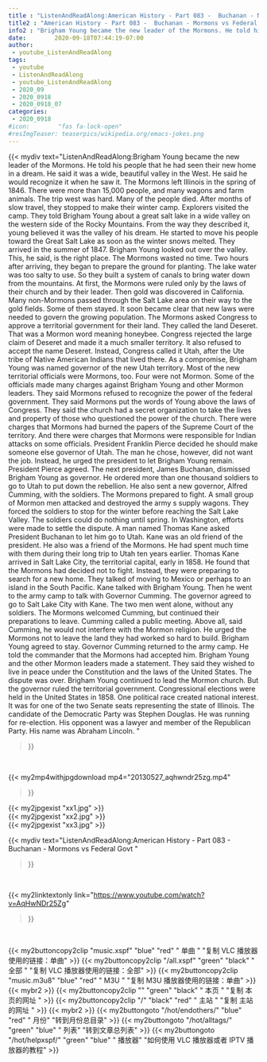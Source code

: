```yaml
---
title : "ListenAndReadAlong:American History - Part 083 -  Buchanan - Mormons vs Federal Govt "
title2 : "American History - Part 083 -  Buchanan - Mormons vs Federal Govt "
info2 : "Brigham Young became the new leader of the Mormons. He told his people that he had seen their new home in a dream. He said it was a wide, beautiful valley in the West. He said he would recognize it when he saw it.  The Mormons left Illinois in the spring of 1846. There were more than 15,000 people, and many wagons and farm animals. The trip west was hard. Many of the people died. After months of slow travel, they stopped to make their winter camp.  Explorers visited the camp. They told Brigham Young about a great salt lake in a wide valley on the western side of the Rocky Mountains. From the way they described it, young believed it was the valley of his dream.  He started to move his people toward the Great Salt Lake as soon as the winter snows melted. They arrived in the summer of 1847. Brigham Young looked out over the valley.  This,  he said,  is the right place.   The Mormons wasted no time. Two hours after arriving, they began to prepare the ground for planting. The lake water was too salty to use. So they built a system of canals to bring water down from the mountains.   At first, the Mormons were ruled only by the laws of their church and by their leader. Then gold was discovered in California. Many non-Mormons passed through the Salt Lake area on their way to the gold fields. Some of them stayed. It soon became clear that new laws were needed to govern the growing population.  The Mormons asked Congress to approve a territorial government for their land. They called the land Deseret. That was a Mormon word meaning honeybee.   Congress rejected the large claim of Deseret and made it a much smaller territory. It also refused to accept the name Deseret. Instead, Congress called it Utah, after the Ute tribe of Native American Indians that lived there. As a compromise, Brigham Young was named governor of the new Utah territory. Most of the new territorial officials were Mormons, too. Four were not Mormon.   Some of the officials made many charges against Brigham Young and other Mormon leaders. They said Mormons refused to recognize the power of the federal government. They said Mormons put the words of Young above the laws of Congress. They said the church had a secret organization to take the lives and property of those who questioned the power of the church.  There were charges that Mormons had burned the papers of the Supreme Court of the territory. And there were charges that Mormons were responsible for Indian attacks on some officials.  President Franklin Pierce decided he should make someone else governor of Utah. The man he chose, however, did not want the job. Instead, he urged the president to let Brigham Young remain. President Pierce agreed.  The next president, James Buchanan, dismissed Brigham Young as governor. He ordered more than one thousand soldiers to go to Utah to put down the rebellion. He also sent a new governor, Alfred Cumming, with the soldiers. The Mormons prepared to fight.  A small group of Mormon men attacked and destroyed the army s supply wagons. They forced the soldiers to stop for the winter before reaching the Salt Lake Valley. The soldiers could do nothing until spring.  In Washington, efforts were made to settle the dispute. A man named Thomas Kane asked President Buchanan to let him go to Utah. Kane was an old friend of the president. He also was a friend of the Mormons. He had spent much time with them during their long trip to Utah ten years earlier.   Thomas Kane arrived in Salt Lake City, the territorial capital, early in 1858. He found that the Mormons had decided not to fight. Instead, they were preparing to search for a new home. They talked of moving to Mexico or perhaps to an island in the South Pacific.  Kane talked with Brigham Young. Then he went to the army camp to talk with Governor Cumming. The governor agreed to go to Salt Lake City with Kane. The two men went alone, without any soldiers.  The Mormons welcomed Cumming, but continued their preparations to leave. Cumming called a public meeting.   Above all, said Cumming, he would not interfere with the Mormon religion. He urged the Mormons not to leave the land they had worked so hard to build.  Brigham Young agreed to stay.  Governor Cumming returned to the army camp. He told the commander that the Mormons had accepted him.  Brigham Young and the other Mormon leaders made a statement. They said they wished to live in peace under the Constitution and the laws of the United States.  The dispute was over. Brigham Young continued to lead the Mormon church. But the governor ruled the territorial government.  Congressional elections were held in the United States in 1858. One political race created national interest. It was for one of the two Senate seats representing the state of Illinois. The candidate of the Democratic Party was Stephen Douglas. He was running for re-election. His opponent was a lawyer and member of the Republican Party. His name was Abraham Lincoln. "
date:        2020-09-18T07:44:19-07:00
author:
 - youtube_ListenAndReadAlong
tags:
 - youtube
 - ListenAndReadAlong
 - youtube_ListenAndReadAlong
 - 2020_09
 - 2020_0918
 - 2020_0918_07
categories:
 - 2020_0918
#icon:        "fas fa-lock-open"
#resImgTeaser: teaserpics/wikipedia.org/emacs-jokes.png
---
```


{{< mydiv text="ListenAndReadAlong:Brigham Young became the new leader of the Mormons. He told his people that he had seen their new home in a dream. He said it was a wide, beautiful valley in the West. He said he would recognize it when he saw it.  The Mormons left Illinois in the spring of 1846. There were more than 15,000 people, and many wagons and farm animals. The trip west was hard. Many of the people died. After months of slow travel, they stopped to make their winter camp.  Explorers visited the camp. They told Brigham Young about a great salt lake in a wide valley on the western side of the Rocky Mountains. From the way they described it, young believed it was the valley of his dream.  He started to move his people toward the Great Salt Lake as soon as the winter snows melted. They arrived in the summer of 1847. Brigham Young looked out over the valley.  This,  he said,  is the right place.   The Mormons wasted no time. Two hours after arriving, they began to prepare the ground for planting. The lake water was too salty to use. So they built a system of canals to bring water down from the mountains.   At first, the Mormons were ruled only by the laws of their church and by their leader. Then gold was discovered in California. Many non-Mormons passed through the Salt Lake area on their way to the gold fields. Some of them stayed. It soon became clear that new laws were needed to govern the growing population.  The Mormons asked Congress to approve a territorial government for their land. They called the land Deseret. That was a Mormon word meaning honeybee.   Congress rejected the large claim of Deseret and made it a much smaller territory. It also refused to accept the name Deseret. Instead, Congress called it Utah, after the Ute tribe of Native American Indians that lived there. As a compromise, Brigham Young was named governor of the new Utah territory. Most of the new territorial officials were Mormons, too. Four were not Mormon.   Some of the officials made many charges against Brigham Young and other Mormon leaders. They said Mormons refused to recognize the power of the federal government. They said Mormons put the words of Young above the laws of Congress. They said the church had a secret organization to take the lives and property of those who questioned the power of the church.  There were charges that Mormons had burned the papers of the Supreme Court of the territory. And there were charges that Mormons were responsible for Indian attacks on some officials.  President Franklin Pierce decided he should make someone else governor of Utah. The man he chose, however, did not want the job. Instead, he urged the president to let Brigham Young remain. President Pierce agreed.  The next president, James Buchanan, dismissed Brigham Young as governor. He ordered more than one thousand soldiers to go to Utah to put down the rebellion. He also sent a new governor, Alfred Cumming, with the soldiers. The Mormons prepared to fight.  A small group of Mormon men attacked and destroyed the army s supply wagons. They forced the soldiers to stop for the winter before reaching the Salt Lake Valley. The soldiers could do nothing until spring.  In Washington, efforts were made to settle the dispute. A man named Thomas Kane asked President Buchanan to let him go to Utah. Kane was an old friend of the president. He also was a friend of the Mormons. He had spent much time with them during their long trip to Utah ten years earlier.   Thomas Kane arrived in Salt Lake City, the territorial capital, early in 1858. He found that the Mormons had decided not to fight. Instead, they were preparing to search for a new home. They talked of moving to Mexico or perhaps to an island in the South Pacific.  Kane talked with Brigham Young. Then he went to the army camp to talk with Governor Cumming. The governor agreed to go to Salt Lake City with Kane. The two men went alone, without any soldiers.  The Mormons welcomed Cumming, but continued their preparations to leave. Cumming called a public meeting.   Above all, said Cumming, he would not interfere with the Mormon religion. He urged the Mormons not to leave the land they had worked so hard to build.  Brigham Young agreed to stay.  Governor Cumming returned to the army camp. He told the commander that the Mormons had accepted him.  Brigham Young and the other Mormon leaders made a statement. They said they wished to live in peace under the Constitution and the laws of the United States.  The dispute was over. Brigham Young continued to lead the Mormon church. But the governor ruled the territorial government.  Congressional elections were held in the United States in 1858. One political race created national interest. It was for one of the two Senate seats representing the state of Illinois. The candidate of the Democratic Party was Stephen Douglas. He was running for re-election. His opponent was a lawyer and member of the Republican Party. His name was Abraham Lincoln. "
>}}
<br>


{{< my2mp4withjpgdownload mp4="20130527_aqhwndr25zg.mp4"
>}}

{{< my2jpgexist "xx1.jpg" >}}<br>
{{< my2jpgexist "xx2.jpg" >}}<br>
{{< my2jpgexist "xx3.jpg" >}}<br>



{{< mydiv text="ListenAndReadAlong:American History - Part 083 -  Buchanan - Mormons vs Federal Govt "
>}}
<br>

{{< my2linktextonly link="https://www.youtube.com/watch?v=AqHwNDr25Zg"
>}}


<br>

{{< my2buttoncopy2clip "music.xspf"        "blue"   "red"    " 单曲 "  "复制 VLC 播放器使用的链接：单曲" >}} {{< my2buttoncopy2clip "/all.xspf"         "green"  "black"  " 全部 "  "复制 VLC 播放器使用的链接：全部" >}} {{< my2buttoncopy2clip "music.m3u8"        "blue"   "red"    " M3U  "    "复制 M3U 播放器使用的链接：单曲" >}} {{< mybr2 >}} {{< my2buttoncopy2clip ""                  "green"  "black"  " 本页 "    "复制 本页的网址 " >}} {{< my2buttoncopy2clip "/"                 "black"  "red"    " 主站 "    "复制 主站的网址 " >}} {{< mybr2 >}} {{< my2buttongoto      "/hot/endothers/"   "blue"   "red"    " 月份"   "转到月份总目录" >}} {{< my2buttongoto      "/hot/alltags/"     "green"  "blue"   " 列表"   "转到文章总列表" >}} {{< my2buttongoto      "/hot/helpxspf/"    "green"  "blue"   " 播放器" "如何使用 VLC 播放器或者 IPTV 播放器的教程" >}} 
